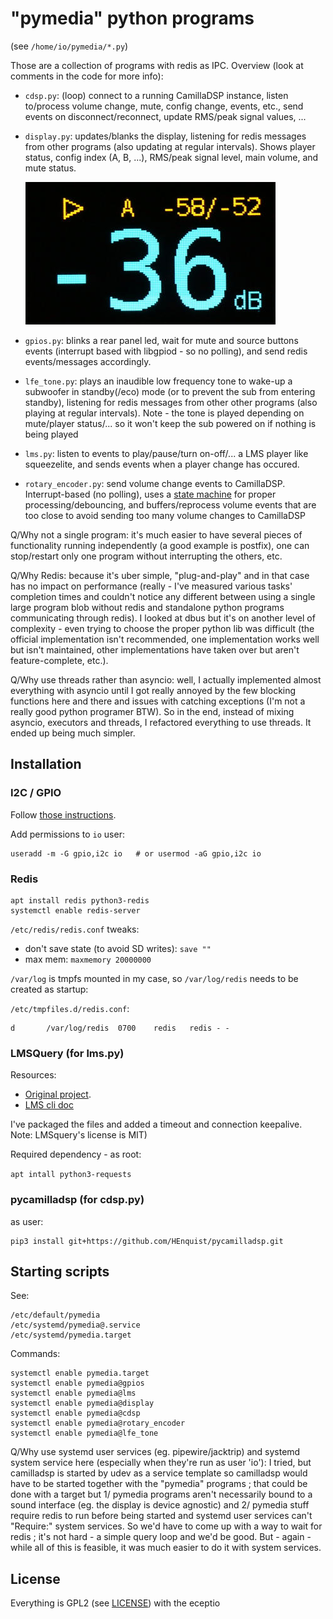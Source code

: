 # "pymedia" python programs

(see `/home/io/pymedia/*.py`)

Those are a collection of programs with redis as IPC. Overview (look at comments
in the code for more info):

- `cdsp.py`: (loop) connect to a running CamillaDSP instance, listen to/process
  volume change, mute, config change, events, etc., send events on
  disconnect/reconnect, update RMS/peak signal values, ...

- `display.py`: updates/blanks the display, listening for redis messages from
  other programs (also updating at regular intervals). Shows player status,
  config index (A, B, ...), RMS/peak signal level, main volume, and mute status.

  ![display](img/display.jpg)

- `gpios.py`: blinks a rear panel led, wait for mute and source buttons events
  (interrupt based with libgpiod - so no polling), and send redis
  events/messages accordingly.

- `lfe_tone.py`: plays an inaudible low frequency tone to wake-up a subwoofer in
  standby(/eco) mode (or to prevent the sub from entering standby), listening
  for redis messages from other other programs (also playing at regular
  intervals). Note - the tone is played depending on mute/player status/... so
  it won't keep the sub powered on if nothing is being played

- `lms.py`: listen to events to play/pause/turn on-off/... a LMS player like
  squeezelite, and sends events when a player change has occured.

- `rotary_encoder.py`: send volume change events to CamillaDSP. Interrupt-based
  (no polling), uses a [state machine](https://github.com/buxtronix/arduino/tree/master/libraries/Rotary)
  for proper processing/debouncing, and buffers/reprocess volume events that are
  too close to avoid sending too many volume changes to CamillaDSP


Q/Why not a single program: it's much easier to have several pieces of
functionality running independently (a good example is postfix), one can
stop/restart only one program without interrupting the others, etc.

Q/Why Redis: because it's uber simple, "plug-and-play" and in that case has no
impact on performance (really - I've measured various tasks' completion times
and couldn't notice any different between using a single large program blob
without redis and standalone python programs communicating through redis). I
looked at dbus but it's on another level of complexity - even trying to choose
the proper python lib was difficult (the official implementation isn't
recommended, one implementation works well but isn't maintained, other
implementations have taken over but aren't feature-complete, etc.).

Q/Why use threads rather than asyncio: well, I actually implemented almost
everything with asyncio until I got really annoyed by the few blocking functions
here and there and issues with catching exceptions (I'm not a really good python
programer BTW). So in the end, instead of mixing asyncio, executors and
threads, I refactored everything to use threads. It ended up being much simpler.


## Installation

### I2C / GPIO

Follow [those instructions](i2c_gpio.md).

Add permissions to `io` user:

```
useradd -m -G gpio,i2c io	# or usermod -aG gpio,i2c io
```


### Redis

```
apt install redis python3-redis
systemctl enable redis-server
```

`/etc/redis/redis.conf` tweaks:
- don't save state (to avoid SD writes): `save ""`
- max mem: `maxmemory 20000000`

`/var/log` is tmpfs mounted in my case, so `/var/log/redis` needs to be created
as startup:

`/etc/tmpfiles.d/redis.conf`:

```
d       /var/log/redis  0700    redis   redis - -
```

### LMSQuery (for lms.py)

Resources:
- [Original project](https://github.com/roberteinhaus/lmsquery).
- [LMS cli
  doc](https://github.com/elParaguayo/LMS-CLI-Documentation/blob/master/LMS-CLI.md)

I've packaged the files and added a timeout and connection keepalive. Note:
LMSquery's license is MIT)

Required dependency - as root:

`apt intall python3-requests`


### pycamilladsp (for cdsp.py)

as user:

```
pip3 install git+https://github.com/HEnquist/pycamilladsp.git
```

## Starting scripts

See:

```
/etc/default/pymedia
/etc/systemd/pymedia@.service
/etc/systemd/pymedia.target
```

Commands:

```
systemctl enable pymedia.target
systemctl enable pymedia@gpios
systemctl enable pymedia@lms
systemctl enable pymedia@display
systemctl enable pymedia@cdsp
systemctl enable pymedia@rotary_encoder
systemctl enable pymedia@lfe_tone
```

Q/Why use systemd user services (eg. pipewire/jacktrip) and systemd system
service here (especially when they're run as user 'io'): I tried, but camilladsp
is started by udev as a service template so camilladsp would have to be started
together with the "pymedia" programs ; that could be done with a target but 1/
pymedia programs aren't necessarily bound to a sound interface (eg. the display
is device agnostic) and 2/ pymedia stuff require redis to run before being
started and systemd user services can't "Require:" system services. So we'd
have to come up with a way to wait for redis ; it's not hard - a simple query
loop and we'd be good. But - again - while all of this is feasible, it was much
easier to do it with system services.

## License

Everything is GPL2 (see [LICENSE](LICENSE)) with the eceptio
